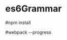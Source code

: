 # es6Grammar

#npm install

#webpack  --progress
<!-- ,
  plugins: [
      new HtmlWebpackPlugin({
      filename: 'index.html',
      template:'src/index.html',
      inject : true
    }),
  ] -->